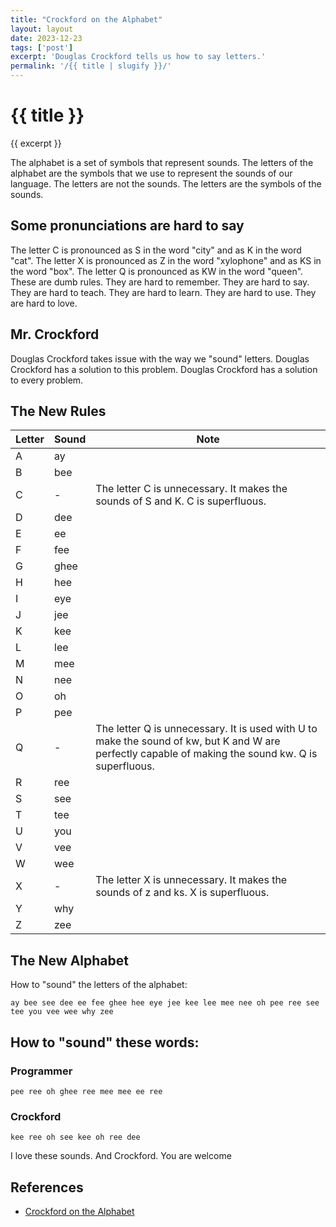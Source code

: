 ```yaml
---
title: "Crockford on the Alphabet"
layout: layout
date: 2023-12-23
tags: ['post']
excerpt: 'Douglas Crockford tells us how to say letters.'
permalink: '/{{ title | slugify }}/'
---
```


<hgroup>
	<h1>{{ title }}</h1>
	<p>{{ excerpt }}</p>
</hgroup>

The alphabet is a set of symbols that represent sounds. The letters of the alphabet are the symbols that we use to represent the sounds of our language. The letters are not the sounds. The letters are the symbols of the sounds.


## Some pronunciations are hard to say

The letter C is pronounced as S in the word "city" and as K in the word "cat".  The letter X is pronounced as Z in the word "xylophone" and as KS in the word "box".  The letter Q is pronounced as KW in the word "queen".  These are dumb rules.  They are hard to remember.  They are hard to say.  They are hard to teach.  They are hard to learn.  They are hard to use.  They are hard to love.

## Mr. Crockford

Douglas Crockford takes issue with the way we "sound" letters.  Douglas Crockford has a solution to this problem.  Douglas Crockford has a solution to every problem.

## The New Rules

<table>
	<thead>
		<tr>
			<th>Letter</th>
			<th>Sound</th>
			<th>Note</th>
		</tr>
	</thead>
	<tbody>
	<tr>
		<td>A</td>
		<td>ay</td>
		<td></td>
	</tr>
	<tr>
		<td>B</td>
		<td>bee</td>
		<td></td>
	</tr>
	<tr>
		<td>C</td>
		<td>-</td>
		<td>The letter C is unnecessary. It makes the sounds of S and K. C is superfluous.</td>
	</tr>
	<tr>
		<td>D</td>
		<td>dee</td>
		<td></td>
	</tr>
	<tr>
		<td>E</td>
		<td>ee</td>
		<td></td>
	</tr>
	<tr>
		<td>F</td>
		<td>fee</td>
		<td></td>
	</tr>
	<tr>
		<td>G</td>
		<td>ghee</td>
		<td></td>
	</tr>
	<tr>
		<td>H</td>
		<td>hee</td>
		<td></td>
	</tr>
	<tr>
		<td>I</td>
		<td>eye</td>
		<td></td>
	</tr>
	<tr>
		<td>J</td>
		<td>jee</td>
		<td></td>
	</tr>
	<tr>
		<td>K</td>
		<td>kee</td>
		<td></td>
	</tr>
	<tr>
		<td>L</td>
		<td>lee</td>
		<td></td>
	</tr>
	<tr>
		<td>M</td>
		<td>mee</td>
		<td></td>
	</tr>
	<tr>
		<td>N</td>
		<td>nee</td>
		<td></td>
	</tr>
	<tr>
		<td>O</td>
		<td>oh</td>
		<td></td>
	</tr>
	<tr>
		<td>P</td>
		<td>pee</td>
		<td></td>
	</tr>
	<tr>
		<td>Q</td>
		<td>-</td>
		<td>The letter Q is unnecessary. It is used with U to make the sound of kw, but K and W are perfectly capable of making the sound kw. Q is superfluous.</td>
	</tr>
	<tr>
		<td>R</td>
		<td>ree</td>
		<td></td>
	</tr>
	<tr>
		<td>S</td>
		<td>see</td>
		<td></td>
	</tr>
	<tr>
		<td>T</td>
		<td>tee</td>
		<td></td>
	</tr>
	<tr>
		<td>U</td>
		<td>you</td>
		<td></td>
	</tr>
	<tr>
		<td>V</td>
		<td>vee</td>
		<td></td>
	</tr>
	<tr>
		<td>W</td>
		<td>wee</td>
		<td></td>
	</tr>
	<tr>
		<td>X</td>
		<td>-</td>
		<td>The letter X is unnecessary. It makes the sounds of z and ks. X is superfluous.</td>
	</tr>
	<tr>
		<td>Y</td>
		<td>why</td>
		<td></td>
	</tr>
	<tr>
		<td>Z</td>
		<td>zee</td>
		<td></td>
	</tr>
	</tbody>
</table>

## The New Alphabet

How to "sound" the letters of the alphabet:

```
ay bee see dee ee fee ghee hee eye jee kee lee mee nee oh pee ree see tee you vee wee why zee
```

## How to "sound" these words:

### Programmer
```pee ree oh ghee ree mee mee ee ree```

### Crockford
```kee ree oh see kee oh ree dee```

I love these sounds.  And Crockford.  You are welcome

## References

- [Crockford on the Alphabet](https://www.crockford.com/alphabet)